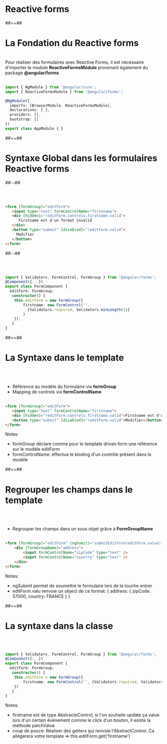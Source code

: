 <!-- .slide: class="transition-bg-grey-1 underline" -->
# Reactive forms

##==##

<!-- .slide: class="with-code inconsolata" -->
# La Fondation du Reactive forms
<br>
Pour réaliser des formulaires avec Reactive Forms, il est nécessaire d'importer le module <b>ReactiveFormsModule</b> provenant également du package <b>@angular/forms</b>
<br><br>

```typescript
import { NgModule } from '@angular/core';
import { ReactiveFormsModule } from '@angular/forms';

@NgModule({
  imports: [BrowserModule, ReactiveFormsModule],
  declarations: [ ],
  providers: [],
  bootstrap: []
})
export class AppModule { }
```
<!-- .element: class="big-code" -->

##==##

<!-- .slide: class="two-column-layout" -->
# Syntaxe Global dans les formulaires Reactive forms
##--##
<!-- .slide: class="with-code inconsolata" -->
<br><br>
```html
<form [formGroup]="editForm">
   <input type="text" formControlName="firstname">
   <div [hidden]="!editForm.controls.firstname.valid">
      Firstname est d'un format invalid
   </div> 
   <button type="submit" [disabled]="!editForm.valid">
     Modifier
   </button>
</form>
```
<!-- .element: class="big-code" -->

##--##
<!-- .slide: class="with-code inconsolata" -->
<br><br>

```typescript
import { Validators, FormControl, FormGroup } from '@angular/forms';
@Component({...})
export class FormComponent {
  editForm: FormGroup;
   constructor() {
    this.editForm = new FormGroup({
        firstname: new FormControl('', 
          [Validators.required, Validators.minLength(2)]
        )
    });
   }
}
```
<!-- .element: class="big-code" -->

##==##
<!-- .slide: class="with-code inconsolata" -->
# La Syntaxe dans le template
<br><br>

- Référence au modèle du formulaire via <b>formGroup</b>
- Mapping de controls via <b>formControlName</b><br><br>

```html
<form [formGroup]="editForm">
   <input type="text" formControlName="firstname">
   <div [hidden]="!editForm.controls.firstname.valid">Firstname est d'un format invalid</div> 
   <button type="submit" [disabled]="!editForm.valid">Modifier</button>
</form>
```
<!-- .element: class="big-code" -->
Notes:
- formGroup déclare comme pour le template driven form une référence sur le modèle editForm
- formControlName: effectue le binding d'un contrôle présent dans le modèle

##==##

<!-- .slide: class="with-code inconsolata" -->
# Regrouper les champs dans le template
<br><br>

- Regrouper les champs dans un sous objet grâce à <b>FormGroupName</b> <br><br>

```html
<form [formGroup]="editForm" (ngSumit)="submitEditForm(editForm.value)">
    <div [formGroupName]="address">
        <input formControlName="zipCode" type="text" />
        <input formControlName="country" type="text" />
    </div>
</form>
```
<!-- .element: class="big-code" -->
Notes:
- ngSubmit permet de soumettre le formulaire lors de la touche entrer
- editForm.valu renvoie un object de ce format: { address: { zipCode: 57000, country: FRANCE } }

##==##

<!-- .slide: class="with-code inconsolata" -->
# La syntaxe dans la classe
<br><br>

```typescript
import { Validators, FormControl, FormGroup } from '@angular/forms';
@Component({...})
export class FormComponent {
  editForm: FormGroup;
   constructor() {
    this.editForm = new FormGroup({
        firstname: new FormControl('', [Validators.required, Validators.minLength(2)])
    })
   }
}
```
<!-- .element: class="big-code" -->
Notes:
- firstname est de type AbstracteControl, si l'on souhaite update ça value lors d'un certain évènement comme le click d'un bouton, il existe la méthode patchValue
- coup de pouce: Réaliser des getters qui renvoie l'AbstractControl. Ca allégerera votre template => this.editForm.get('firstname')
